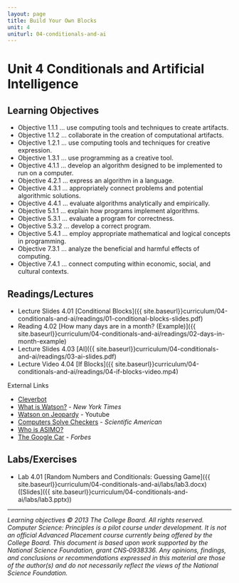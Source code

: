 ```yaml
---
layout: page
title: Build Your Own Blocks
unit: 4
uniturl: 04-conditionals-and-ai
---
```



Unit 4 Conditionals and Artificial Intelligence
================================================


Learning Objectives
-------------------
 * Objective 1.1.1 … use computing tools and techniques to create artifacts.
 * Objective 1.1.2 … collaborate in the creation of computational artifacts.
 * Objective 1.2.1 … use computing tools and techniques for creative expression.
 * Objective 1.3.1 … use programming as a creative tool.
 * Objective 4.1.1 … develop an algorithm designed to be implemented to run on a computer.
 * Objective 4.2.1 … express an algorithm in a language.
 * Objective 4.3.1 … appropriately connect problems and potential algorithmic solutions.
 * Objective 4.4.1 … evaluate algorithms analytically and empirically.
 * Objective 5.1.1 … explain how programs implement algorithms.
 * Objective 5.3.1 … evaluate a program for correctness.
 * Objective 5.3.2 … develop a correct program.
 * Objective 5.4.1 … employ appropriate mathematical and logical concepts in programming.
 * Objective 7.3.1 … analyze the beneficial and harmful effects of computing.
 * Objective 7.4.1 … connect computing within economic, social, and cultural contexts.

Readings/Lectures
-----------------
 * Lecture Slides 4.01 [Conditional Blocks]({{ site.baseurl}}curriculum/04-conditionals-and-ai/readings/01-conditional-blocks-slides.pdf)
 * Reading 4.02 [How many days are in a month? (Example)]({{ site.baseurl}}curriculum/04-conditionals-and-ai/readings/02-days-in-month-example)
 * Lecture Slides 4.03 [AI]({{ site.baseurl}}curriculum/04-conditionals-and-ai/readings/03-ai-slides.pdf)
 * Lecture Video 4.04 [If Blocks]({{ site.baseurl}}curriculum/04-conditionals-and-ai/readings/04-if-blocks-video.mp4)

External Links

 * [Cleverbot](http://www.cleverbot.com/)
 * [What is Watson?](http://www.nytimes.com/2010/06/20/magazine/20Computer-t.html?_r=3&) - *New York Times*
 * [Watson on Jeopardy](https://www.youtube.com/watch?v=seNkjYyG3gI) - Youtube
 * [Computers Solve Checkers](https://www.scientificamerican.com/article.cfm?id=computers-solve-checkers-its-a-draw) - *Scientific American*
 * [Who is ASIMO?](http://asimo.honda.com/asimotv/)
 * [The Google Car](http://www.forbes.com/sites/chunkamui/2013/01/22/fasten-your-seatbelts-googles-driverless-car-is-worth-trillions/) - *Forbes*


Labs/Exercises
--------------
 * Lab 4.01 [Random Numbers and Conditionals: Guessing Game]({{ site.baseurl}}curriculum/04-conditionals-and-ai/labs/lab3.docx) ([Slides]({{ site.baseurl}}curriculum/04-conditionals-and-ai/labs/lab3.pptx))

---
*Learning objectives © 2013 The College Board. All rights reserved. Computer Science: Principles is a pilot course under development. It is not an official Advanced Placement course currently being offered by the College Board. This document is based upon work supported by the National Science Foundation, grant CNS‐0938336. Any opinions, findings, and conclusions or recommendations expressed in this material are those of the author(s) and do not necessarily reflect the views of the National Science Foundation.*
